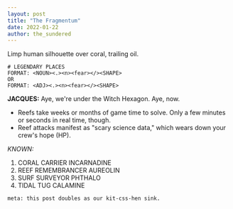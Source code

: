 ```yaml
---
layout: post
title: "The Fragmentum"
date: 2022-01-22
author: the_sundered
---
```


Limp human silhouette over coral, trailing oil.

```
# LEGENDARY PLACES
FORMAT: <NOUN><.><n><fear></><SHAPE>
OR
FORMAT: <ADJ><.><n><fear></><SHAPE>
```

**JACQUES:** Aye, we're under the Witch Hexagon. Aye, now.

- Reefs take weeks or months of game time to solve. Only a few minutes or seconds in real time, though.
- Reef attacks manifest as "scary science data," which wears down your crew's hope (HP).

*KNOWN:*
1. CORAL CARRIER INCARNADINE
2. REEF REMEMBRANCER AUREOLIN
3. SURF SURVEYOR PHTHALO
4. TIDAL TUG CALAMINE

`meta: this post doubles as our kit-css-hen sink.`